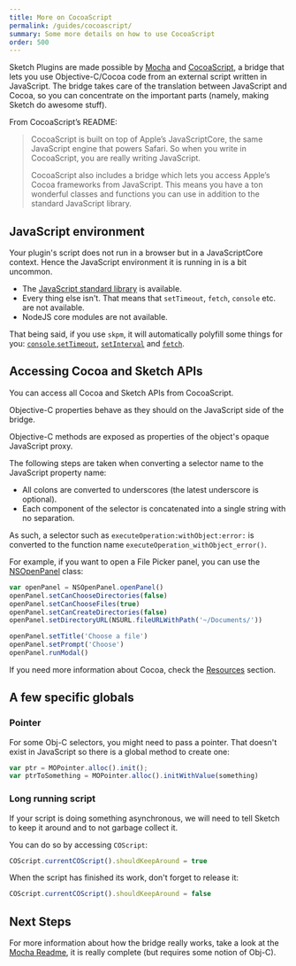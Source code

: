 ```yaml
---
title: More on CocoaScript
permalink: /guides/cocoascript/
summary: Some more details on how to use CocoaScript
order: 500
---
```


Sketch Plugins are made possible by [Mocha](https://github.com/logancollins/Mocha) and [CocoaScript](https://github.com/ccgus/CocoaScript), a bridge that lets you use Objective-C/Cocoa code from an external script written in JavaScript. The bridge takes care of the translation between JavaScript and Cocoa, so you can concentrate on the important parts (namely, making Sketch do awesome stuff).

From CocoaScript’s README:

> CocoaScript is built on top of Apple’s JavaScriptCore, the same JavaScript engine that powers Safari. So when you write in CocoaScript, you are really writing JavaScript.
>
> CocoaScript also includes a bridge which lets you access Apple’s Cocoa frameworks from JavaScript. This means you have a ton wonderful classes and functions you can use in addition to the standard JavaScript library.

## JavaScript environment

Your plugin's script does not run in a browser but in a JavaScriptCore context. Hence the JavaScript environment it is running in is a bit uncommon.

* The [JavaScript standard library](https://developer.mozilla.org/en-US/docs/Web/JavaScript/Reference/Global_Objects) is available.
* Every thing else isn't. That means that `setTimeout`, `fetch`, `console` etc. are not available.
* NodeJS core modules are not available.

That being said, if you use `skpm`, it will automatically polyfill some things for you: [`console`](https://github.com/skpm/sketch-polyfill-console),[`setTimeout`](https://github.com/skpm/sketch-polyfill-setTimeout), [`setInterval`](https://github.com/skpm/sketch-polyfill-setInterval) and [`fetch`](https://github.com/skpm/sketch-polyfill-fetch).

## Accessing Cocoa and Sketch APIs

You can access all Cocoa and Sketch APIs from CocoaScript.

Objective-C properties behave as they should on the JavaScript side of the bridge.

Objective-C methods are exposed as properties of the object's opaque JavaScript proxy.

The following steps are taken when converting a selector name to the JavaScript property name:

* All colons are converted to underscores (the latest underscore is optional).
* Each component of the selector is concatenated into a single string with no separation.

As such, a selector such as `executeOperation:withObject:error:` is converted to the function name `executeOperation_withObject_error()`.

For example, if you want to open a File Picker panel, you can use the [NSOpenPanel](https://developer.apple.com/documentation/appkit/nsopenpanel?language=objc) class:

```js
var openPanel = NSOpenPanel.openPanel()
openPanel.setCanChooseDirectories(false)
openPanel.setCanChooseFiles(true)
openPanel.setCanCreateDirectories(false)
openPanel.setDirectoryURL(NSURL.fileURLWithPath('~/Documents/'))

openPanel.setTitle('Choose a file')
openPanel.setPrompt('Choose')
openPanel.runModal()
```

If you need more information about Cocoa, check the [Resources](/resources/) section.

## A few specific globals

### Pointer

For some Obj-C selectors, you might need to pass a pointer. That doesn't exist in JavaScript so there is a global method to create one:

```js
var ptr = MOPointer.alloc().init();
var ptrToSomething = MOPointer.alloc().initWithValue(something)
```

### Long running script

If your script is doing something asynchronous, we will need to tell Sketch to keep it around and to not garbage collect it.

You can do so by accessing `COScript`:

```js
COScript.currentCOScript().shouldKeepAround = true
```

When the script has finished its work, don't forget to release it:

```js
COScript.currentCOScript().shouldKeepAround = false
```

## Next Steps

For more information about how the bridge really works, take a look at the [Mocha Readme](https://github.com/logancollins/Mocha), it is really complete (but requires some notion of Obj-C).
